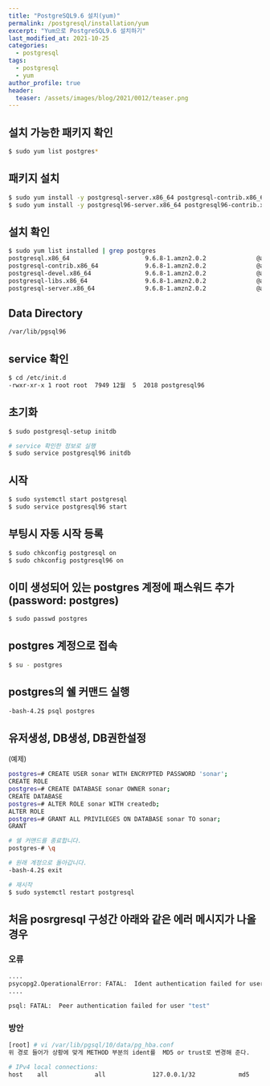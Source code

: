 ```yaml
---
title: "PostgreSQL9.6 설치(yum)"
permalink: /postgresql/installation/yum
excerpt: "Yum으로 PostgreSQL9.6 설치하기"
last_modified_at: 2021-10-25
categories:
  - postgresql
tags:
  - postgresql
  - yum
author_profile: true
header:
  teaser: /assets/images/blog/2021/0012/teaser.png
---
```


## 설치 가능한 패키지 확인

```bash
$ sudo yum list postgres*
```

## 패키지 설치

```bash
$ sudo yum install -y postgresql-server.x86_64 postgresql-contrib.x86_64 postgresql-devel.x86_64
$ sudo yum install -y postgresql96-server.x86_64 postgresql96-contrib.x86_64 postgresql96-devel.x86_64
```

## 설치 확인

```bash
$ sudo yum list installed | grep postgres
postgresql.x86_64                     9.6.8-1.amzn2.0.2              @amzn2extra-postgresql9.6
postgresql-contrib.x86_64             9.6.8-1.amzn2.0.2              @amzn2extra-postgresql9.6
postgresql-devel.x86_64               9.6.8-1.amzn2.0.2              @amzn2extra-postgresql9.6
postgresql-libs.x86_64                9.6.8-1.amzn2.0.2              @amzn2extra-postgresql9.6
postgresql-server.x86_64              9.6.8-1.amzn2.0.2              @amzn2extra-postgresql9.6
```

## Data Directory

```bash
/var/lib/pgsql96
```

## service 확인

```bash
$ cd /etc/init.d
-rwxr-xr-x 1 root root  7949 12월  5  2018 postgresql96
```

## 초기화

```bash
$ sudo postgresql-setup initdb
```

```bash
# service 확인한 정보로 실행
$ sudo service postgresql96 initdb
```

## 시작

```bash
$ sudo systemctl start postgresql
$ sudo service postgresql96 start
```

## 부팅시 자동 시작 등록

```bash
$ sudo chkconfig postgresql on
$ sudo chkconfig postgresql96 on
```

## 이미 생성되어 있는 postgres 계정에 패스워드 추가(password: postgres)

```bash
$ sudo passwd postgres
```

## postgres 계정으로 접속

```bash
$ su - postgres
```

## postgres의 쉘 커맨드 실행

```bash
-bash-4.2$ psql postgres
```

## 유저생성, DB생성, DB권한설정

(예제)

```bash
postgres=# CREATE USER sonar WITH ENCRYPTED PASSWORD 'sonar';
CREATE ROLE
postgres=# CREATE DATABASE sonar OWNER sonar;
CREATE DATABASE
postgres=# ALTER ROLE sonar WITH createdb;
ALTER ROLE
postgres=# GRANT ALL PRIVILEGES ON DATABASE sonar TO sonar;
GRANT

# 쉘 커맨드를 종료합니다.
postgres-# \q

# 원래 계정으로 돌아갑니다.
-bash-4.2$ exit

# 재시작
$ sudo systemctl restart postgresql
```

## 처음 posrgresql 구성간 아래와 같은 에러 메시지가 나올 경우

### 오류

```bash
....
psycopg2.OperationalError: FATAL:  Ident authentication failed for user "test"
....

psql: FATAL:  Peer authentication failed for user "test"
```

### 방안

```bash
[root] # vi /var/lib/pgsql/10/data/pg_hba.conf
위 경로 들어가 상황에 맞게 METHOD 부분의 ident를  MD5 or trust로 변경해 준다.

# IPv4 local connections:
host    all             all             127.0.0.1/32            md5
```
